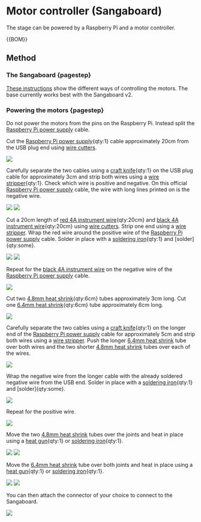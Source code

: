 # Motor controller (Sangaboard)

The stage can be powered by a Raspberry Pi and a motor controller.

{{BOM}}

[Raspberry Pi power supply]: models/raspi_power.md "{cat:part}"
[red 4A instrument wire]: models/4A_instrument_wire.md#red "{cat:part}"
[black 4A instrument wire]: models/4A_instrument_wire.md#black "{cat:part}"
[4.8mm heat shrink]: models/4_8mm_heat_shrink.md "{cat:part}"
[6.4mm heat shrink]: models/6_4mm_heat_shrink.md "{cat:part}"
[soldering iron]: "{cat:tool}"
[wire stripper]: "{cat:tool}"
[craft knife]: "{cat:tool}"
[heat gun]: "{cat:tool}"
[wire cutters]: "{cat:tool}"


## Method

### The Sangaboard {pagestep}

[These instructions](https://build.openflexure.org/openflexure-microscope/latest/docs/#/6_motor_controllers) show the different ways of controlling the motors. The base currently works best with the Sangaboard v2.

### Powering the motors {pagestep}

Do not power the motors from the pins on the Raspberry Pi.  Instead split the [Raspberry Pi power supply] cable.  

Cut the [Raspberry Pi power supply]{qty:1} cable approximately 20cm from the USB plug end using [wire cutters].

![](images/motor_controller/cut_power.jpg)

Carefully separate the two cables using a [craft knife]{qty:1} on the USB plug cable for approximately 3cm and strip both wires using a [wire stripper]{qty:1}. Check which wire is positive and negative.  On this official [Raspberry Pi power supply] cable, the wire with long lines printed on is the negative wire.

![](images/motor_controller/separate_wires.jpg)
![](images/motor_controller/USB_strip.jpg)

Cut a 20cm length of [red 4A instrument wire]{qty:20cm} and [black 4A instrument wire]{qty:20cm} using [wire cutters]. Strip one end using a [wire stripper]. Wrap the red wire around the positive wire of the [Raspberry Pi power supply] cable. Solder in place with a [soldering iron]{qty:1} and [solder]{qty:some}.

![](images/motor_controller/wrap_positive_usb.jpg)
![](images/motor_controller/solder_positive_usb.jpg)

Repeat for the [black 4A instrument wire] on the negative wire of the [Raspberry Pi power supply] cable.

![](images/motor_controller/USB_both_solder.jpg)

Cut two [4.8mm heat shrink]{qty:6cm} tubes approximately 3cm long.  Cut one [6.4mm heat shrink]{qty:6cm} tube approximately 6cm long.

![](images/motor_controller/cut_heat_shrink.jpg)

Carefully separate the two cables using a [craft knife]{qty:1} on the longer end of the [Raspberry Pi power supply] cable for approximately 5cm and strip both wires using a [wire stripper]. Push the longer [6.4mm heat shrink] tube over both wires and the two shorter [4.8mm heat shrink] tubes over each of the wires.

![](images/motor_controller/USB_wire_with_heatshrink.jpg)


Wrap the negative wire from the longer cable with the already soldered negative wire from the USB end.  Solder in place with a [soldering iron]{qty:1} and [solder]{qty:some}.

![](images/motor_controller/solder_third.jpg)

Repeat for the positive wire.

![](images/motor_controller/solder_third_repeat.jpg)

Move the two [4.8mm heat shrink] tubes over the joints and heat in place using a [heat gun]{qty:1} or [soldering iron]{qty:1}.

![](images/motor_controller/heatshrink_in_place.jpg)
![](images/motor_controller/heatshrink_shrunk.jpg)

Move the [6.4mm heat shrink] tube over both joints and heat in place using a [heat gun]{qty:1} or [soldering iron]{qty:1}.

![](images/motor_controller/large_heatshrink_in_place.jpg)
![](images/motor_controller/large_heatshrink_shrunk.jpg)

You can then attach the connector of your choice to connect to the Sangaboard.

![](images/motor_controller/connector.jpg)
